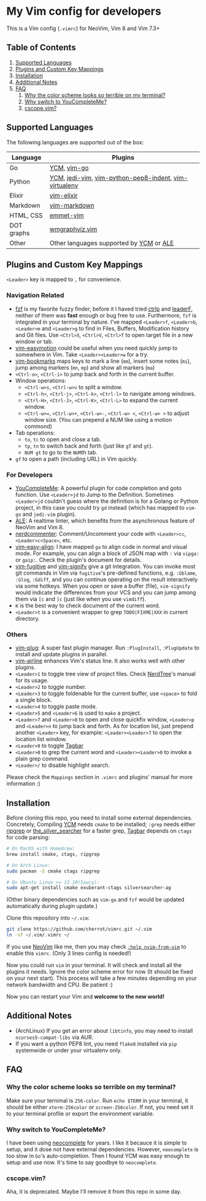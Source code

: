 # My Vim config for developers

This is a Vim config (`.vimrc`) for NeoVim, Vim 8 and Vim 7.3+

## Table of Contents
1. [Supported Languages](#supported-languages)
2. [Plugins and Custom Key Mappings](#plugins-and-custom-key-mappings)
3. [Installation](#installation)
4. [Additional Notes](#additional-notes)
5. [FAQ](#faq)
    1. [Why the color scheme looks so terrible on my terminal?](#256-color)
    2. [Why switch to YouCompleteMe?](#why-ycm)
    3. [cscope.vim?](#cscope-vim)

<a name="supported-languages"></a>
## Supported Languages

The following languages are supported out of the box:

| Language  | Plugins |
| --------- | ------- |
| Go        | [YCM][ycm], [vim-go][vim-go] |
| Python    | [YCM][ycm], [jedi-vim][jedi], [vim-python-pep8-indent][pep8], [vim-virtualenv][vim-virtualenv] |
| Elixir    | [vim-elixir][vim-elixir] |
| Markdown  | [vim-markdown][markdown] |
| HTML, CSS | [emmet-vim][emmet] |
| DOT graphs | [wmgraphviz.vim][wmgraphviz] |
| Other     | Other languages supported by [YCM][ycm] or [ALE][ale] |

<a name="plugins-and-custom-key-mappings"></a>
## Plugins and Custom Key Mappings

`<Leader>` key is mapped to `,` for convenience.

### Navigation Related

- [fzf][fzf] is my favorite fuzzy finder, before it I haved tried [ctrlp][ctrlp] and [leaderF][leaderF], neither of them was **fast** enough or bug free to use. Furthermore, `fzf` is integrated in your terminal by nature. I've mapped `<Leader>f`, `<Leader>b`, `<Leader>m` and `<Leader>g` to find in Files, Buffers, Modification history and Git files. Use `<Ctrl>X`, `<Ctrl>V`, `<Ctrl>T` to open target file in a new window or tab.
- [vim-easymotion][easymotion] could be useful when you need quickly jump to somewhere in Vim. Take `<Leader><Leader>w` for a try.
- [vim-bookmarks][vim-bookmarks] maps keys to mark a line (`mm`), insert some notes (`mi`), jump among markers (`mn`, `mp`) and show all markers (`ma`)
- `<Ctrl-o>`, `<Ctrl-i>` to jump back and forth in the current buffer.
- Window operations:
    - `<Ctrl-w>s`, `<Ctrl-w>v` to split a window.
    - `<Ctrl-h>`, `<Ctrl-j>`, `<Ctrl-k>`, `<Ctrl-l>` to navigate among windows.
    - `<Ctrl-H>`, `<Ctrl-J>`, `<Ctrl-K>`, `<Ctrl-L>` to expand the current window.
    - `<Ctrl-w>=`, `<Ctrl-w>+`, `<Ctrl-w>-`, `<Ctrl-w> <`, `<Ctrl-w> >` to adjust window size. (You can prepend a NUM like using a motion commond)
- Tab operations:
    - `to`, `tc` to open and close a tab.
    - `tp`, `tn` to switch back and forth (just like `gT` and `gt`).
    - `NUM gt` to go to the `NUM`th tab.
- `gf` to open a path (including URL) in Vim quickly.

### For Developers

- [YouCompleteMe][ycm]: A powerful plugin for code completion and goto function. Use `<Leader>jd` to Jump to the Definition. Sometimes `<Leader>jd` couldn't guess where the definition is for a Golang or Python project, in this case you could try `gd` instead (which has mapped to `vim-go` and `jedi-vim` plugin).
- [ALE][ale]: A realtime linter, which benefits from the asynchronous feature of NeoVim and Vim 8.
- [nerdcommenter][nerdcommenter]: Comment/Uncomment your code with `<Leader>cc`, `<Leader>c<Space>`, etc.
- [vim-easy-align][easyalign]: I have mapped `ga` to align code in normal and visual mode. For example, you can align a block of JSON map with `:` via `vipga:` or `gaip:`. Check the plugin's document for details.
- [vim-fugitive][fugitive] and [vim-signify][signify] give a git integration. You can invoke most git commands in Vim via `fugitive`'s pre-defined functions, e.g. `:Gblame`, `:Glog`, `:Gdiff`, and you can continue operating on the result interactively via some hotkeys. When you open or save a buffer (file), `vim-signify` would indicate the differences from your VCS and you can jump among them via `[c` and `]c` (just like when you use `vimdiff`).
- `K` is the best way to check document of the current word.
- `<Leader>t` is a convenient wrapper to grep `TODO|FIXME|XXX` in current directory.

### Others

- [vim-plug][vim-plug]: A super fast plugin manager. Run `:PlugInstall`, `:PlugUpdate` to install and update plugins in parallel.
- [vim-airline][vim-airline] enhances Vim's status line. It also works well with other plugins.
- `<Leader>1` to toggle tree view of project files. Check [NerdTree][nerdtree]'s manual for its usage.
- `<Leader>2` to toggle number.
- `<Leader>3` to toggle foldenable for the current buffer, use `<space>` to fold a single block.
- `<Leader>4` to toggle paste mode.
- `<Leader>5` and `<Leader>6` is used to `make` a project.
- `<Leader>7` and `<Leader>8` to open and close quickfix window, `<Leader>p` and `<Leader>n` to jump back and forth. As for location list, just prepend another `<Leader>` key, for example: `<Leader><Leader>7` to open the location list window.
- `<Leader>9` to toggle [Tagbar][tagbar]
- `<Leader>0` to grep the current word and `<Leader><Leader>0` to invoke a plain grep command.
- `<Leader>/` to disable highlight search.

Please check the `Mappings` section in `.vimrc` and plugins' manual for more information :)

<a name="installation"></a>
## Installation

Before cloning this repo, you need to install some external dependencies.
Concretely, Compiling [YCM][ycm] needs `cmake` to be installed;
`:grep` needs either [ripgrep][ripgrep] or [the_silver_searcher][silver] for a faster grep,
[Tagbar][tagbar] depends on `ctags` for code parsing:

```bash
# On MacOS with Homebrew:
brew install cmake, ctags, ripgrep

# On Arch Linux:
sudo pacman -S cmake ctags ripgrep

# On Ubuntu Linux >= 13.10(Saucy):
sudo apt-get install cmake exuberant-ctags silversearcher-ag
```

(Other binary dependencies such as `vim-go` and `fzf` would be updated automatically during plugin update.)

Clone this repository into `~/.vim`:

```bash
git clone https://github.com/cherrot/vimrc.git ~/.vim
ln -sf ~/.vim/.vimrc ~/
```

If you use [NeoVim](https://neovim.io/) like me, then you may check [`:help nvim-from-vim`][nvim-from-vim] to enable this `vimrc`. (Only 3 lines config is needed!)

Now you could run `vim` in your terminal. It will check and install all the plugins it needs.
Ignore the color scheme error for now (It should be fixed on your next start). This process will take a few minutes depending on your network bandwidth and CPU. Be patient :)

Now you can restart your Vim and **welcome to the new world!**

<a name="additional-notes"></a>
## Additional Notes

- (ArchLinux) If you get an error about `libtinfo`, you may need to install `ncurses5-compat-libs` via AUR.
- If you want a python PEP8 lint, you need `flake8` installed via `pip` systemwide or under your virtualenv only.


<a name="faq"></a>
## FAQ

<a name="256-color"></a>
### Why the color scheme looks so terrible on my terminal?

Make sure your ternimal is `256-color`. Run `echo $TERM` in your terminal,
it should be either `xterm-256color` or `screen-256color`. If not, you need set it to your 
terminal profile or export the environment variable.

<a name="why-ycm"></a>
### Why switch to YouCompleteMe?
I have been using [neocomplete][neocomplete] for years. I like it becauce it is simple to setup,
and it dose not have external dependencies. However, `neocomplete` is too slow in `Go`'s auto-completion.
Then I found YCM was easy enough to setup and use now. It's time to say goodbye to `neocomplete`.

<a name="cscope.vim"></a>
### cscope.vim?

Aha, it is deprecated. Maybe I'll remove it from this repo in some day.


[nvim-from-vim]: https://neovim.io/doc/user/nvim.html#nvim-from-vim
[ycm]: https://github.com/Valloric/YouCompleteMe "YouCompleteMe: A code-completion engine for Vim"
[syntastic]: https://github.com/scrooloose/syntastic
[vim-plug]: https://github.com/junegunn/vim-plug "vim-plug: Minimalist Vim Plugin Manager"
[vundle]: https://github.com/gmarik/Vundle.vim
[vim-airline]: https://github.com/bling/vim-airline
[fzf]: https://github.com/junegunn/fzf "fzf: A command-line fuzzy finder written in Go"
[ctrlp]: https://github.com/ctrlpvim/ctrlp.vim
[leaderF]: https://github.com/Yggdroot/LeaderF
[powerline]: https://github.com/powerline/powerline
[easymotion]: https://github.com/Lokaltog/vim-easymotion
[easyalign]: https://github.com/junegunn/vim-easy-align
[ag]: https://github.com/rking/ag.vim
[silver]: https://github.com/ggreer/the_silver_searcher
[tagbar]: https://github.com/majutsushi/tagbar
[neocomplete]: https://github.com/Shougo/neocomplete.vim
[ripgrep]: https://github.com/BurntSushi/ripgrep
[vim-go]: https://github.com/fatih/vim-go
[jedi]: https://github.com/davidhalter/jedi-vim
[pep8]: https://github.com/hynek/vim-python-pep8-indent
[vim-virtualenv]: https://github.com/jmcantrell/vim-virtualenv
[vim-elixir]: https://github.com/elixir-lang/vim-elixir
[markdown]: https://github.com/plasticboy/vim-markdown
[emmet]: https://github.com/mattn/emmet-vim
[wmgraphviz]: https://github.com/wannesm/wmgraphviz.vim
[ale]: https://github.com/w0rp/ale
[nerdtree]: https://github.com/scrooloose/nerdtree
[fugitive]: https://github.com/tpope/vim-fugitive
[signify]: https://github.com/mhinz/vim-signify
[vim-bookmarks]: https://github.com/MattesGroeger/vim-bookmarks
[nerdcommenter]: https://github.com/scrooloose/nerdcommenter
